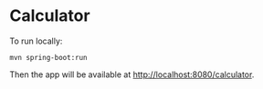 # Calculator

To run locally:

```
mvn spring-boot:run
```

Then the app will be available at [http://localhost:8080/calculator](http://localhost:8080/calculator).